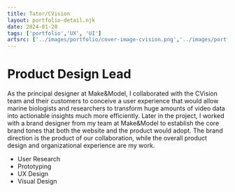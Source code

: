 ```yaml
---
title: Tator/CVision
layout: portfolio-detail.njk
date: 2024-01-20
tags: ['portfolio','UX', 'UI']
artsrc: ['../images/portfolio/cover-image-cvision.png','../images/portfolio/Tator-Overview.png','../images/portfolio/Tator-Review.png', '../images/portfolio/Tator-Management.png']
---
```


# Product Design Lead

As the principal designer at Make&Model, I collaborated with the CVision team and their customers to conceive a user experience that would allow marine biologists and researchers to transform huge amounts of video data into actionable insights much more efficiently. Later in the project, I worked with a brand designer from my team at Make&Model to establish the core brand tones that both the website and the product would adopt. The brand direction is the product of our collaboration, while the overall product design and organizational experience are my work.

<ul class="labor">
 <li>User Research</li>
 <li>Prototyping</li>
 <li>UX Design</li>
 <li>Visual Design</li>
</ul>
